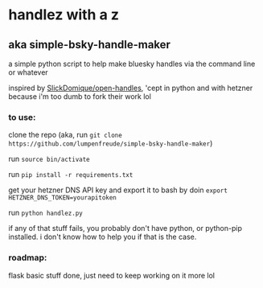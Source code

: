 # handlez with a z
## aka simple-bsky-handle-maker
a simple python script to help make bluesky handles via the command line or whatever

inspired by [SlickDomique/open-handles](https://github.com/SlickDomique/open-handles), 'cept in python and with hetzner because i'm too dumb to fork their work lol 

### to use: 

clone the repo (aka, run `git clone https://github.com/lumpenfreude/simple-bsky-handle-maker`)

run `source bin/activate`

run `pip install -r requirements.txt`

get your hetzner DNS API key and export it to bash by doin `export HETZNER_DNS_TOKEN=yourapitoken`

run `python handlez.py` 

if any of that stuff fails, you probably don't have python, or python-pip installed. i don't know how to help you if that is the case. 

### roadmap:

flask basic stuff done, just need to keep working on it more lol
